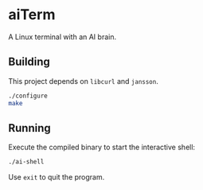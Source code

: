 # aiTerm

A Linux terminal with an AI brain.

## Building

This project depends on `libcurl` and `jansson`.

```bash
./configure
make
```

## Running

Execute the compiled binary to start the interactive shell:

```bash
./ai-shell
```

Use `exit` to quit the program.
